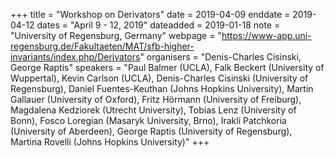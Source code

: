 +++
title = "Workshop on Derivators"
date = 2019-04-09
enddate = 2019-04-12
dates = "April 9 - 12, 2019"
dateadded = 2019-01-18
note = "University of Regensburg, Germany"
webpage = "https://www-app.uni-regensburg.de/Fakultaeten/MAT/sfb-higher-invariants/index.php/Derivators"
organisers = "Denis-Charles Cisinski, George Raptis"
speakers = "Paul Balmer (UCLA), Falk Beckert (University of Wuppertal), Kevin Carlson (UCLA), Denis-Charles Cisinski (University of Regensburg),
Daniel Fuentes-Keuthan (Johns Hopkins University), Martin Gallauer (University of Oxford), Fritz Hörmann (University of Freiburg),
Magdalena Kedziorek (Utrecht University), Tobias Lenz (University of Bonn), Fosco Loregian (Masaryk University, Brno), Irakli Patchkoria (University
of Aberdeen), George Raptis (University of Regensburg), Martina Rovelli (Johns Hopkins University)"
+++
